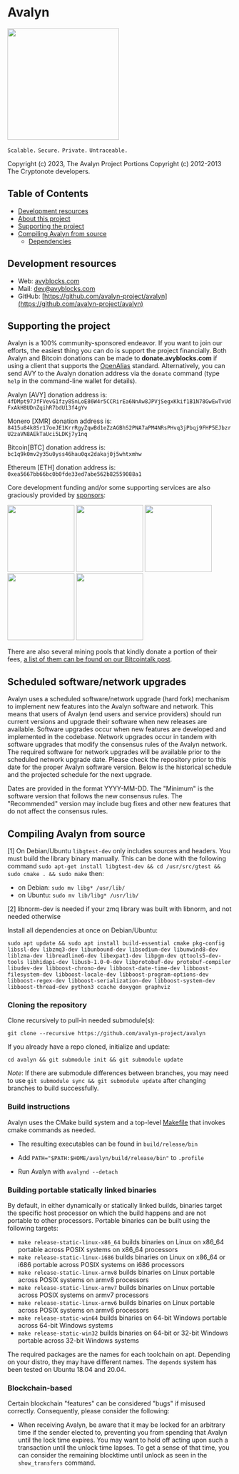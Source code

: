 # Avalyn
<img src="https://avyblocks.com/imgs/avy_iconv.png" width="250" height="250">

`Scalable.` `Secure.` `Private.` `Untraceable.`

Copyright (c) 2023, The Avalyn Project
Portions Copyright (c) 2012-2013 The Cryptonote developers.

## Table of Contents

  - [Development resources](#development-resources)
  - [About this project](#about-this-project)
  - [Supporting the project](#supporting-the-project)
  - [Compiling Avalyn from source](#compiling-avalyn-from-source)
    - [Dependencies](#dependencies)

## Development resources

- Web: [avyblocks.com](https://avyblocks.com)
- Mail: [dev@avyblocks.com](mailto:dev@avyblocks.com)
- GitHub: [https://github.com/avalyn-project/avalyn](https://github.com/avalyn-project/avalyn)

## Supporting the project

Avalyn is a 100% community-sponsored endeavor. If you want to join our efforts, the easiest thing you can do is support the project financially. Both Avalyn and Bitcoin donations can be made to **donate.avyblocks.com** if using a client that supports the [OpenAlias](https://openalias.org) standard. Alternatively, you can send AVY to the Avalyn donation address via the `donate` command (type `help` in the command-line wallet for details).

Avalyn [AVY] donation address is:  
`4fDMpt97JfFVevG1fzy8SnLoE86W4r5CCRirEa6NnAw8JPVjSegxKkif1B1N78GwEwTvUdFxAkH8UDnZqihR7bdU13f4gYv`

Monero [XMR] donation address is:  
`8415u84k8Sr17oeJE1KrrRgyZqwBd1eZzAGBhS2PNA7aPM4NRsPHvq3jPbqj9FHP5EJbzrU2zaVN8AEkTaUci5LDKj7y1nq`

Bitcoin[BTC] donation address is:  
`bc1q9k0mv2y35u0yss46hau0qx2dakaj0j5whtxmhw`

Ethereum [ETH] donation address is:  
`0xea5667bb66bc0b0fde33ed7abe562b82559088a1`

Core development funding and/or some supporting services are also graciously provided by [sponsors](https://www.getmonero.org/community/sponsorships/):

[<img width="150" src="https://www.getmonero.org/img/sponsors/tarilabs.png"/>](https://tarilabs.com/)
[<img width="150" src="https://www.getmonero.org/img/sponsors/globee.png"/>](https://globee.com/)
[<img width="150" src="https://www.getmonero.org/img/sponsors/symas.png"/>](https://symas.com/)
[<img width="150" src="https://www.getmonero.org/img/sponsors/forked_logo.png"/>](http://www.forked.net/)
[<img width="150" src="https://www.getmonero.org/img/sponsors/macstadium.png"/>](https://www.macstadium.com/)

There are also several mining pools that kindly donate a portion of their fees, [a list of them can be found on our Bitcointalk post](https://bitcointalk.org/index.php?topic=583449.0).


## Scheduled software/network upgrades

Avalyn uses a scheduled software/network upgrade (hard fork) mechanism to implement new features into the Avalyn software and network. This means that users of Avalyn (end users and service providers) should run current versions and upgrade their software when new releases are available. Software upgrades occur when new features are developed and implemented in the codebase. Network upgrades occur in tandem with software upgrades that modify the consensus rules of the Avalyn network. The required software for network upgrades will be available prior to the scheduled network upgrade date. Please check the repository prior to this date for the proper Avalyn software version. Below is the historical schedule and the projected schedule for the next upgrade.

Dates are provided in the format YYYY-MM-DD. The "Minimum" is the software version that follows the new consensus rules. The "Recommended" version may include bug fixes and other new features that do not affect the consensus rules.

## Compiling Avalyn from source

[1] On Debian/Ubuntu `libgtest-dev` only includes sources and headers. You must
build the library binary manually. This can be done with the following command `sudo apt-get install libgtest-dev && cd /usr/src/gtest && sudo cmake . && sudo make`
then:

* on Debian:
  `sudo mv libg* /usr/lib/`
* on Ubuntu:
  `sudo mv lib/libg* /usr/lib/`

[2] libnorm-dev is needed if your zmq library was built with libnorm, and not needed otherwise

Install all dependencies at once on Debian/Ubuntu:

`
sudo apt update && sudo apt install build-essential cmake pkg-config libssl-dev libzmq3-dev libunbound-dev libsodium-dev libunwind8-dev liblzma-dev libreadline6-dev libexpat1-dev libpgm-dev qttools5-dev-tools libhidapi-dev libusb-1.0-0-dev libprotobuf-dev protobuf-compiler libudev-dev libboost-chrono-dev libboost-date-time-dev libboost-filesystem-dev libboost-locale-dev libboost-program-options-dev libboost-regex-dev libboost-serialization-dev libboost-system-dev libboost-thread-dev python3 ccache doxygen graphviz
`

### Cloning the repository

Clone recursively to pull-in needed submodule(s):

`
git clone --recursive https://github.com/avalyn-project/avalyn
`

If you already have a repo cloned, initialize and update:

`
cd avalyn && git submodule init && git submodule update
`

*Note*: If there are submodule differences between branches, you may need 
to use `git submodule sync && git submodule update` after changing branches
to build successfully.

### Build instructions

Avalyn uses the CMake build system and a top-level [Makefile](Makefile) that
invokes cmake commands as needed.

* The resulting executables can be found in `build/release/bin`

* Add `PATH="$PATH:$HOME/avalyn/build/release/bin"` to `.profile`

* Run Avalyn with `avalynd --detach`

### Building portable statically linked binaries

By default, in either dynamically or statically linked builds, binaries target the specific host processor on which the build happens and are not portable to other processors. Portable binaries can be built using the following targets:

* ```make release-static-linux-x86_64``` builds binaries on Linux on x86_64 portable across POSIX systems on x86_64 processors
* ```make release-static-linux-i686``` builds binaries on Linux on x86_64 or i686 portable across POSIX systems on i686 processors
* ```make release-static-linux-armv8``` builds binaries on Linux portable across POSIX systems on armv8 processors
* ```make release-static-linux-armv7``` builds binaries on Linux portable across POSIX systems on armv7 processors
* ```make release-static-linux-armv6``` builds binaries on Linux portable across POSIX systems on armv6 processors
* ```make release-static-win64``` builds binaries on 64-bit Windows portable across 64-bit Windows systems
* ```make release-static-win32``` builds binaries on 64-bit or 32-bit Windows portable across 32-bit Windows systems

The required packages are the names for each toolchain on apt. Depending on your distro, they may have different names. The `depends` system has been tested on Ubuntu 18.04 and 20.04.


### Blockchain-based

Certain blockchain "features" can be considered "bugs" if misused correctly. Consequently, please consider the following:

- When receiving Avalyn, be aware that it may be locked for an arbitrary time if the sender elected to, preventing you from spending that Avalyn until the lock time expires. You may want to hold off acting upon such a transaction until the unlock time lapses. To get a sense of that time, you can consider the remaining blocktime until unlock as seen in the `show_transfers` command.
